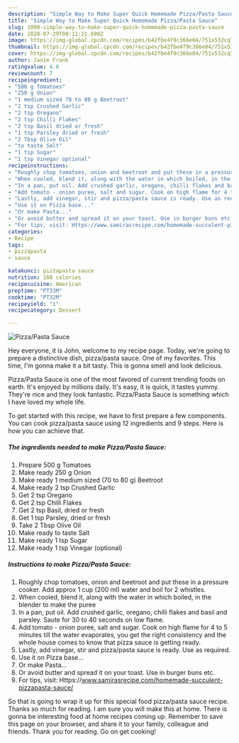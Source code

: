 ```yaml
---
description: "Simple Way to Make Super Quick Homemade Pizza/Pasta Sauce"
title: "Simple Way to Make Super Quick Homemade Pizza/Pasta Sauce"
slug: 1098-simple-way-to-make-super-quick-homemade-pizza-pasta-sauce
date: 2020-07-29T08:11:21.698Z
image: https://img-global.cpcdn.com/recipes/b42fbe4f9c366e04/751x532cq70/pizzapasta-sauce-recipe-main-photo.jpg
thumbnail: https://img-global.cpcdn.com/recipes/b42fbe4f9c366e04/751x532cq70/pizzapasta-sauce-recipe-main-photo.jpg
cover: https://img-global.cpcdn.com/recipes/b42fbe4f9c366e04/751x532cq70/pizzapasta-sauce-recipe-main-photo.jpg
author: Janie Frank
ratingvalue: 4.8
reviewcount: 7
recipeingredient:
- "500 g Tomatoes"
- "250 g Onion"
- "1 medium sized 70 to 80 g Beetroot"
- "2 tsp Crushed Garlic"
- "2 tsp Oregano"
- "2 tsp Chilli Flakes"
- "2 tsp Basil dried or fresh"
- "1 tsp Parsley dried or fresh"
- "2 Tbsp Olive Oil"
- "to taste Salt"
- "1 tsp Sugar"
- "1 tsp Vinegar optional"
recipeinstructions:
- "Roughly chop tomatoes, onion and beetroot and put these in a pressure cooker. Add approx 1 cup (200 ml) water and boil for 2 whistles."
- "When cooled, blend it, along with the water in which boiled, in the blender to make the puree"
- "In a pan, put oil. Add crushed garlic, oregano, chilli flakes and basil and parsley. Saute for 30 to 40 seconds on low flame."
- "Add tomato - onion puree, salt and sugar. Cook on high flame for 4 to 5 minutes till the water evaporates, you get the right consistency and the whole house comes to know that pizza sauce is getting ready."
- "Lastly, add vinegar, stir and pizza/pasta sauce is ready. Use as required."
- "Use it on Pizza base..."
- "Or make Pasta..."
- "Or avoid butter and spread it on your toast. Use in burger buns etc."
- "For tips, visit: Https://www.samirasrecipe.com/homemade-succulent-pizzapasta-sauce/"
categories:
- Recipe
tags:
- pizzapasta
- sauce

katakunci: pizzapasta sauce 
nutrition: 160 calories
recipecuisine: American
preptime: "PT33M"
cooktime: "PT32M"
recipeyield: "1"
recipecategory: Dessert

---
```



![Pizza/Pasta Sauce](https://img-global.cpcdn.com/recipes/b42fbe4f9c366e04/751x532cq70/pizzapasta-sauce-recipe-main-photo.jpg)

Hey everyone, it is John, welcome to my recipe page. Today, we're going to prepare a distinctive dish, pizza/pasta sauce. One of my favorites. This time, I'm gonna make it a bit tasty. This is gonna smell and look delicious.

Pizza/Pasta Sauce is one of the most favored of current trending foods on earth. It's enjoyed by millions daily. It's easy, it is quick, it tastes yummy. They're nice and they look fantastic. Pizza/Pasta Sauce is something which I have loved my whole life.




To get started with this recipe, we have to first prepare a few components. You can cook pizza/pasta sauce using 12 ingredients and 9 steps. Here is how you can achieve that.

<!--inarticleads1-->

##### The ingredients needed to make Pizza/Pasta Sauce:

1. Prepare 500 g Tomatoes
1. Make ready 250 g Onion
1. Make ready 1 medium sized (70 to 80 g) Beetroot
1. Make ready 2 tsp Crushed Garlic
1. Get 2 tsp Oregano
1. Get 2 tsp Chilli Flakes
1. Get 2 tsp Basil, dried or fresh
1. Get 1 tsp Parsley, dried or fresh
1. Take 2 Tbsp Olive Oil
1. Make ready to taste Salt
1. Make ready 1 tsp Sugar
1. Make ready 1 tsp Vinegar (optional)




<!--inarticleads2-->

##### Instructions to make Pizza/Pasta Sauce:

1. Roughly chop tomatoes, onion and beetroot and put these in a pressure cooker. Add approx 1 cup (200 ml) water and boil for 2 whistles.
1. When cooled, blend it, along with the water in which boiled, in the blender to make the puree
1. In a pan, put oil. Add crushed garlic, oregano, chilli flakes and basil and parsley. Saute for 30 to 40 seconds on low flame.
1. Add tomato - onion puree, salt and sugar. Cook on high flame for 4 to 5 minutes till the water evaporates, you get the right consistency and the whole house comes to know that pizza sauce is getting ready.
1. Lastly, add vinegar, stir and pizza/pasta sauce is ready. Use as required.
1. Use it on Pizza base...
1. Or make Pasta...
1. Or avoid butter and spread it on your toast. Use in burger buns etc.
1. For tips, visit: Https://www.samirasrecipe.com/homemade-succulent-pizzapasta-sauce/




So that is going to wrap it up for this special food pizza/pasta sauce recipe. Thanks so much for reading. I am sure you will make this at home. There is gonna be interesting food at home recipes coming up. Remember to save this page on your browser, and share it to your family, colleague and friends. Thank you for reading. Go on get cooking!
